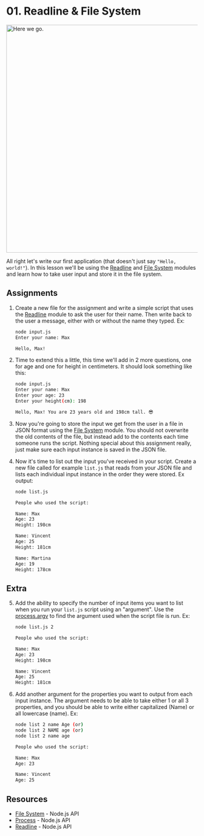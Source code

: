 # 01. Readline & File System
<img src="https://camo.githubusercontent.com/ec69f3fe6db811a5c714b4cf0de60d52aec00c1b/68747470733a2f2f692e67697068792e636f6d2f6d656469612f4c706b42415544673533464938784c6d67312f67697068792e77656270" alt="Here we go." width="600"><br>

All right let's write our first application (that doesn't just say `"Hello, world!"`). In this lesson we'll be using the [Readline](https://nodejs.org/docs/latest/api/readline.html) and [File System](https://nodejs.org/docs/latest/api/fs.html) modules and learn how to take user input and store it in the file system.

## Assignments

1.
    Create a new file for the assignment and write a simple script that uses the [Readline](https://nodejs.org/docs/latest/api/readline.html) module to ask the user for their name. Then write back to the user a message, either with or without the name they typed. Ex:
    ```bash
    node input.js
    Enter your name: Max

    Hello, Max!
    ```

2.
    Time to extend this a little, this time we'll add in 2 more questions, one for age and one for height in centimeters. It should look something like this:
    ```bash
    node input.js
    Enter your name: Max
    Enter your age: 23
    Enter your height(cm): 198

    Hello, Max! You are 23 years old and 198cm tall. 😎
    ```

3.
    Now you're going to store the input we get from the user in a file in JSON format using the [File System](https://nodejs.org/docs/latest/api/fs.html) module. You should not overwrite the old contents of the file, but instead add to the contents each time someone runs the script. Nothing special about this assignment really, just make sure each input instance is saved in the JSON file.

4.
    Now it's time to list out the input you've received in your script. Create a new file called for example `list.js` that reads from your JSON file and lists each individual input instance in the order they were stored. Ex output:
    ```bash
    node list.js

    People who used the script:

    Name: Max
    Age: 23
    Height: 198cm

    Name: Vincent
    Age: 25
    Height: 181cm

    Name: Martina
    Age: 19
    Height: 178cm
    ```

## Extra

5.
    Add the ability to specify the number of input items you want to list when you run your `list.js` script using an "argument". Use the [process.argv](https://nodejs.org/docs/latest/api/process.html#process_process_argv) to find the argument used when the script file is run. Ex:
    ```bash
    node list.js 2

    People who used the script:

    Name: Max
    Age: 23
    Height: 198cm

    Name: Vincent
    Age: 25
    Height: 181cm
    ```

6.
    Add another argument for the properties you want to output from each input instance. The argument needs to be able to take either 1 or all 3 properties, and you should be able to write either capitalized (Name) or all lowercase (name). Ex:
    ```bash
    node list 2 name Age (or)
    node list 2 NAME age (or)
    node list 2 name age

    People who used the script:

    Name: Max
    Age: 23

    Name: Vincent
    Age: 25
    ```

## Resources

- [File System](https://nodejs.org/docs/latest/api/fs.html) - Node.js API
- [Process](https://nodejs.org/docs/latest/api/process.html) - Node.js API
- [Readline](https://nodejs.org/docs/latest/api/readline.html) - Node.js API